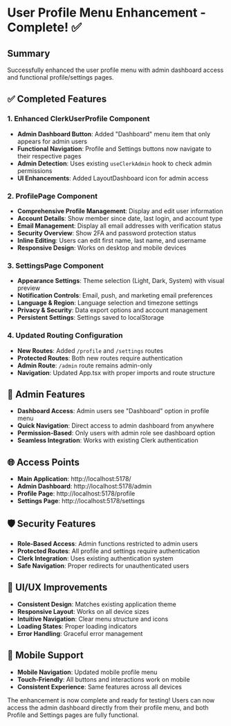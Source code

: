 # User Profile Menu Enhancement - Complete! ✅

## Summary
Successfully enhanced the user profile menu with admin dashboard access and functional profile/settings pages.

## ✅ Completed Features

### 1. Enhanced ClerkUserProfile Component
- **Admin Dashboard Button**: Added "Dashboard" menu item that only appears for admin users
- **Functional Navigation**: Profile and Settings buttons now navigate to their respective pages
- **Admin Detection**: Uses existing `useClerkAdmin` hook to check admin permissions
- **UI Enhancements**: Added LayoutDashboard icon for admin access

### 2. ProfilePage Component
- **Comprehensive Profile Management**: Display and edit user information
- **Account Details**: Show member since date, last login, and account type
- **Email Management**: Display all email addresses with verification status
- **Security Overview**: Show 2FA and password protection status
- **Inline Editing**: Users can edit first name, last name, and username
- **Responsive Design**: Works on desktop and mobile devices

### 3. SettingsPage Component
- **Appearance Settings**: Theme selection (Light, Dark, System) with visual preview
- **Notification Controls**: Email, push, and marketing email preferences
- **Language & Region**: Language selection and timezone settings
- **Privacy & Security**: Data export options and account management
- **Persistent Settings**: Settings saved to localStorage

### 4. Updated Routing Configuration
- **New Routes**: Added `/profile` and `/settings` routes
- **Protected Routes**: Both new routes require authentication
- **Admin Route**: `/admin` route remains admin-only
- **Navigation**: Updated App.tsx with proper imports and route structure

## 🔐 Admin Features
- **Dashboard Access**: Admin users see "Dashboard" option in profile menu
- **Quick Navigation**: Direct access to admin dashboard from anywhere
- **Permission-Based**: Only users with admin role see dashboard option
- **Seamless Integration**: Works with existing Clerk authentication

## 🌐 Access Points
- **Main Application**: http://localhost:5178/
- **Admin Dashboard**: http://localhost:5178/admin
- **Profile Page**: http://localhost:5178/profile
- **Settings Page**: http://localhost:5178/settings

## 🛡️ Security Features
- **Role-Based Access**: Admin functions restricted to admin users
- **Protected Routes**: All profile and settings require authentication
- **Clerk Integration**: Uses existing authentication system
- **Safe Navigation**: Proper redirects for unauthenticated users

## 🎨 UI/UX Improvements
- **Consistent Design**: Matches existing application theme
- **Responsive Layout**: Works on all device sizes
- **Intuitive Navigation**: Clear menu structure and icons
- **Loading States**: Proper loading indicators
- **Error Handling**: Graceful error management

## 📱 Mobile Support
- **Mobile Navigation**: Updated mobile profile menu
- **Touch-Friendly**: All buttons and interactions work on mobile
- **Consistent Experience**: Same features across all devices

The enhancement is now complete and ready for testing! Users can now access the admin dashboard directly from their profile menu, and both Profile and Settings pages are fully functional.